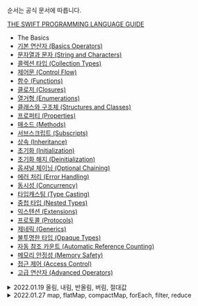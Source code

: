 순서는 공식 문서에 따릅니다.

[THE SWIFT PROGRAMMING LANGUAGE GUIDE](https://docs.swift.org/swift-book/LanguageGuide/TheBasics.html)

- The Basics
- [기본 연산자 (Basics Operators)](BasicsOperators.md)
- [문자열과 문자 (String and Characters)](StringAndCharacters.md)
- [콜렉션 타입 (Collection Types)](CollectionTypes.md)
- [제어문 (Control Flow)](ControlFlow.md)
- [함수 (Functions)](Functions.md)
- [클로저 (Closures)](Closures.md)
- [열거형 (Enumerations)](Enumerations.md)
- [클래스와 구조체 (Structures and Classes)](StructuresAndClasses.md)
- [프로퍼티 (Properties)](Properties.md)
- [매소드 (Methods)](Methods.md)
- [서브스크립트 (Subscripts)](Subscripts.md)
- [상속 (Inheritance)](Inheritance.md)
- [초기화 (Initialization)](Initialization.md)
- [초기화 해지 (Deinitialization)](Deinitialization.md)
- [옵셔널 체이닝 (Optional Chaining)](OptionalChaining.md)
- [에러 처리 (Error Handling)](ErrorHandling.md)
- [동시성 (Concurrency)](Concurrency.md)
- [타입캐스팅 (Type Casting)](TypeCasting.md)
- [중첩 타입 (Nested Types)](NestedTypes.md)
- [익스텐션 (Extensions)](Extensions.md)
- [프로토콜 (Protocols)](Protocols.md)
- [제네릭 (Generics)](Generics.md)
- [불투명한 타입 (Opaque Types)](OpaqueTypes.md)
- [자동 참조 카운트 (Automatic Reference Counting)](AutomaticReferenceCounting.md)
- [메모리 안정성 (Memory Safety)](MemorySafety.md)
- [접근 제어 (Access Control)](AccessControl.md)
- [고급 연산자 (Advanced Operators)](AdvancedOperators.md)



<details>
  <summary> 2022.01.19 올림, 내림, 반올림, 버림, 절대값 </summary>
  
  ```swift
  import Foundation

  var decimalPoints: [Double] = [30.6, 2.4, -1.2, -1.6]

  /*
   ceil 올림
   floor 내림
   trunc 버림
   round 반올림
   abs 절대값
   fabs Double 형의 절대값
  */

  func testDecimal() {
    
    print(#function + "start \n")
    decimalPoints.forEach { number in
        print("origin \(number)")
        print("ceil = \(ceil(number))")
        print("floor = \(floor(number))")
        print("trunc = \(trunc(number))")
        print("round = \(round(number))")
        print("abs = \(abs(number))")
        print("fabs = \(fabs(number))")
        print("\n")
    }
}

testDecimal()
  ```
</details>

<details>
  <summary> 2022.01.27 map, flatMap, compactMap, forEach, filter, reduce </summary>
  
  ```swift
  
  import Foundation

// MARK: map
// 각 요소에 대한 값을 변경하고자 할 때 사용하고, 그 결과들을 배열로 반환합니다.
let names = ["BTS", "손흥민", "봉준호", "Rx",]
names.map {
    $0 + "'s name"
}

let array = [1, 2, 3, 4, 5]
let mapTest1 = array.map { $0 + 1 }

print(" =================================================== ")
print("map, flatMap, compactMap\n")
print("mapTest1 \(mapTest1)")

// MARK: 1차원 배열의 경우
let array1 = [1, nil, 3, nil, 5, 6, 7]

// MARK: flatMap
// 1. flatten하게 만듬
// 2. nil을 제거
// 3. 옵셔널 바인딩
let flatMapTest1 = array1.flatMap { $0 }

// MARK: compactMap
// 1차원 배열에서
// 옵셔널 바인딩하고싶을 때
let compactMapTest1 = array1.compactMap { $0 }

print("flatMapTest1 \(flatMapTest1)")
print("compactMapTest1 \(compactMapTest1)")

// result
// flatMapTest1 [1, 3, 5, 6, 7]
// compactMapTest1 [1, 3, 5, 6, 7]

// MARK: 2차원 배열의 경우
let array2 = [[1, 2, 3], [nil, 5], [6, nil], [nil, nil]]

// MARK: flatMap
// 2차원 배열을 1차원 배열로 flatten 하게 만들어줌
let flatMapTest2 = array2.flatMap { $0 }

// MARK: compactMap
// 2차원 배열을 1차원 배열로 flatten 하게 만들어주지않음
let compactMapTest2 = array2.compactMap { $0 }

print("flatMapTest2 \(flatMapTest2)")
print("compactMapTest2 \(compactMapTest2)")

let flatMapAndCompactMapTest1 = array2.flatMap { $0 }.compactMap { $0 }
print("flatMapAndCompactMapTest1 \(flatMapAndCompactMapTest1)")
print(" =================================================== \n")
// result
// flatMapTest2 [Optional(1), Optional(2), Optional(3), nil, Optional(5), Optional(6), nil, nil, nil]
// compactMapTest2 [[Optional(1), Optional(2), Optional(3)], [nil, Optional(5)], [Optional(6), nil], [nil, nil]]

// flatMapAndCompactMapTest1 [1, 2, 3, 5, 6]

// MARK: for-in
// break, continue을 사용할 수 있고, return를 이용하면 에러가 납니다.
print(" =================================================== ")
print("forEach\n")
for number in array {
    print("number = \(number)")
}

// MARK: forEach
// break, continue 구문을 사용할 수 없고, return을 통해서 빠져나갈 수 있습니다. (continue처럼 동작함)
array.forEach { print("$0 = \($0)") }

print(" =================================================== \n")

print(" =================================================== ")
print("Filter\n")
let filterTest1 = names.filter { $0 == "Rx"}
let filterTest2 = array.filter { $0 % 2 == 0 }
print("filterTest1 = \(filterTest1)")
print("filterTest2 = \(filterTest2)")
print(" =================================================== \n")

// MARK: Reduce
// 문자열이든, 정수든 내부를 하나로 합쳐주는 기능을 한다.
// 첫 번째 매겨변수는 초깃값이고, 최초의 값($0)으로 사용된다.
print(" =================================================== ")
print("Reduce\n")

let reduceTest1 = (1...50).reduce(0) { (sum, nextValue) -> Int in
    return sum + nextValue
}
print("reduceTest1 = \(reduceTest1)")
print("(1...50).reduce(0) { $0 + $1 } = \((1...50).reduce(0) { $0 + $1 })")


// result
// 1275

let reduceTest2 = ["1", "2", "3", "4", "5"].reduce("") { (strSum, str) in
    return strSum + str
}
let reduceTest3 = ["1", "2", "3", "4", "5"].reduce("") { $0 + $1 }
print("reduceTest2 = \(reduceTest2)")
print("reduceTest3 = \(reduceTest3)")

print(" =================================================== \n")


  ```
</details>
